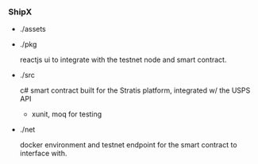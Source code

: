 ### ShipX

- ./assets

- ./pkg

    reactjs ui to integrate with the testnet node and smart contract.

- ./src

    c# smart contract built for the Stratis platform, integrated w/ the USPS API

    * xunit, moq for testing

- ./net

    docker environment and testnet endpoint for the smart contract to interface with.